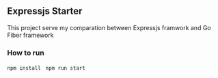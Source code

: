 ## Expressjs Starter
This project serve my comparation between Expressjs framwork and Go Fiber framework

### How to run
```npm install ```
```npm run start ```